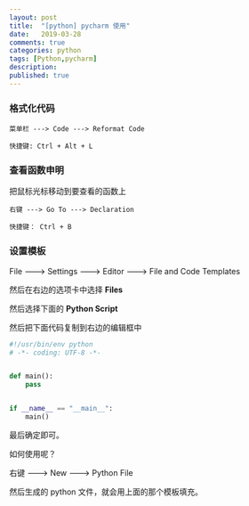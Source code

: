 ```yaml
---
layout: post
title:  "[python] pycharm 使用"
date:   2019-03-28
comments: true
categories: python
tags: [Python,pycharm]
description:
published: true
---
```


### 格式化代码

```
菜单栏 ---> Code ---> Reformat Code

快捷键: Ctrl + Alt + L
```

### 查看函数申明

把鼠标光标移动到要查看的函数上

```
右键 ---> Go To ---> Declaration

快捷键： Ctrl + B
```

### 设置模板

File ---> Settings ---> Editor ---> File and Code Templates

然后在右边的选项卡中选择 **Files**

然后选择下面的 **Python Script**

然后把下面代码复制到右边的编辑框中

```python
#!/usr/bin/env python
# -*- coding: UTF-8 -*-


def main():
    pass


if __name__ == "__main__":
    main()
```

最后确定即可。

如何使用呢？

右键 ---> New ---> Python File

然后生成的 python 文件，就会用上面的那个模板填充。


